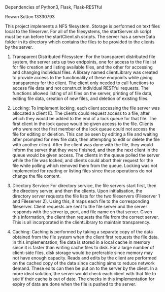 Dependencies of Python3, Flask, Flask-RESTful

Rowan Sutton
13330793

This project implements a NFS filesystem. Storage is performed on text files local to the fileserver. For all of the filesystems, the startServer.sh script must be run before the startClient.sh scripts. The server has a serverData folder in its directory which contains the files to be provided to the clients by the server.

1. Transparent Distributed Filesystem:
For the transparent distributed file system, the server sets up two endpoints, one for access to the file list for file creation and listing available files, and the other for accessing and changing individual files. A library named clientLibrary was created to provide access to the functionality of these endpoints while giving transparency for the client. The client only needed to call functions to access file data and not construct individual RESTful requests. The functions allowed listing of all files on the server, printing of file data, editing file data, creation of new files, and deletion of existing files. 

2. Locking:
To implement locking, each client accessing the file server was allocated a client ID. The clients could request access to a file, after which they would be added to the end of a lock queue for that file. The first client in the lock queue would be given access to the file. Clients who were not the first member of the lock queue could not access the file for editing or deletion. This can be seen by editing a file and waiting after prompted for new file data, then attempting to edit or delete the file with another client. After the client was done with the file, they would inform the server that they were finished, and then the next client in the queue would be given access. The clients in the queue polled the server while the file was locked, and clients could abort their request for the file while polling which removed them from the queue. Locking was not implemented for reading or listing files since these operations do not change the file content.

3. Directory Service:
For directory service, the file servers start first, then the directory server, and then the clients. Upon initialisation, the directory server requests the file lists for the two fileservers (Fileserver 1 and Fileserver 2). Using this, it maps each file to the corresponding fileserver. Client requests are sent to the file server and the server responds with the server ip, port, and file name on that server. Given this information, the client then requests the file from the correct server. This is all incorporated in the clientLibrary to maintain transparency.


4. Caching:
Caching is performed by taking a separate copy of the data obtained from the file system when the client first requests the file data. In this implementation, file data is stored in a local cache in memory since it is faster than writing cache files to disk. For a large number of client-side files, disk storage would be preferable since memory may not have enough capacity. Reads and edits by the client are performed on the cached copy of the data since caching aims to reduce network demand. These edits can then be put on to the server by the client. In a more ideal solution, the server would check each client with that file to see if their cache is out of date. The checks in this implementation for expiry of data are done when the file is pushed to the server.




